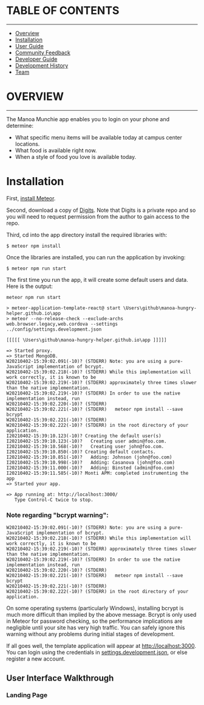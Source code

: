 
# TABLE OF CONTENTS
***
* [Overview](#overview)
* [Installation](#installation)
* [User Guide](#user-guide)
* [Community Feedback](#community-feedback)
* [Developer Guide](#developer-guide)
* [Development History](#development-history)
* [Team](#team)

# OVERVIEW
****
The Manoa Munchie app enables you to login on your phone and determine:

- What specific menu items will be available today at campus center locations.
- What food is available right now.
- When a style of food you love is available today.

# Installation

First, [install Meteor](https://www.meteor.com/install).

Second, download a copy of [Digits](https://github.com/sulao1999/digits/tree/master). Note that Digits is a private repo and so you will need to request permission from the author to gain access to the repo.

Third, cd into the app directory install the required libraries with:

```
$ meteor npm install
```

Once the libraries are installed, you can run the application by invoking:

```
$ meteor npm run start
```

The first time you run the app, it will create some default users and data. Here is the output:

```
meteor npm run start

> meteor-application-template-react@ start \Users\github\manoa-hungry-helper.github.io\app
> meteor --no-release-check --exclude-archs web.browser.legacy,web.cordova --settings ../config/settings.development.json

[[[[[ \Users\github\manoa-hungry-helper.github.io\app ]]]]]

=> Started proxy.
=> Started MongoDB.
W20210402-15:39:02.091(-10)? (STDERR) Note: you are using a pure-JavaScript implementation of bcrypt.
W20210402-15:39:02.218(-10)? (STDERR) While this implementation will work correctly, it is known to be
W20210402-15:39:02.219(-10)? (STDERR) approximately three times slower than the native implementation.
W20210402-15:39:02.219(-10)? (STDERR) In order to use the native implementation instead, run
W20210402-15:39:02.220(-10)? (STDERR)
W20210402-15:39:02.221(-10)? (STDERR)   meteor npm install --save bcrypt
W20210402-15:39:02.221(-10)? (STDERR)
W20210402-15:39:02.222(-10)? (STDERR) in the root directory of your application.
I20210402-15:39:10.123(-10)? Creating the default user(s)
I20210402-15:39:10.123(-10)?   Creating user admin@foo.com.
I20210402-15:39:10.568(-10)?   Creating user john@foo.com.
I20210402-15:39:10.850(-10)? Creating default contacts.
I20210402-15:39:10.851(-10)?   Adding: Johnson (john@foo.com)
I20210402-15:39:10.998(-10)?   Adding: Casanova (john@foo.com)
I20210402-15:39:11.000(-10)?   Adding: Binsted (admin@foo.com)
I20210402-15:39:11.585(-10)? Monti APM: completed instrumenting the app
=> Started your app.

=> App running at: http://localhost:3000/
   Type Control-C twice to stop.
```

### Note regarding "bcrypt warning":

```
W20210402-15:39:02.091(-10)? (STDERR) Note: you are using a pure-JavaScript implementation of bcrypt.
W20210402-15:39:02.218(-10)? (STDERR) While this implementation will work correctly, it is known to be
W20210402-15:39:02.219(-10)? (STDERR) approximately three times slower than the native implementation.
W20210402-15:39:02.219(-10)? (STDERR) In order to use the native implementation instead, run
W20210402-15:39:02.220(-10)? (STDERR)
W20210402-15:39:02.221(-10)? (STDERR)   meteor npm install --save bcrypt
W20210402-15:39:02.221(-10)? (STDERR)
W20210402-15:39:02.222(-10)? (STDERR) in the root directory of your application.
```

On some operating systems (particularly Windows), installing bcrypt is much more difficult than implied by the above message. Bcrypt is only used in Meteor for password checking, so the performance implications are negligible until your site has very high traffic. You can safely ignore this warning without any problems during initial stages of development.

If all goes well, the template application will appear at [http://localhost:3000](http://localhost:3000). You can login using the credentials in [settings.development.json](https://github.com/ics-software-engineering/meteor-application-template-react/blob/master/config/settings.development.json), or else register a new account.

## User Interface Walkthrough

### Landing Page

